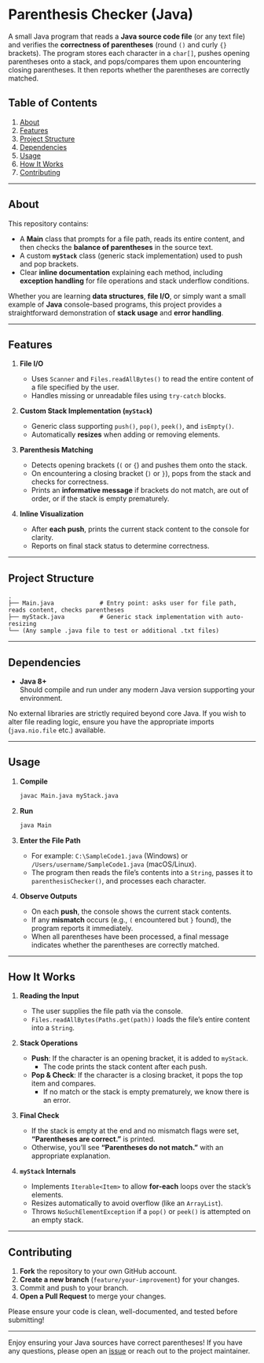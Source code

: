 # Parenthesis Checker (Java)

A small Java program that reads a **Java source code file** (or any text file) and verifies the **correctness of parentheses** (round `()` and curly `{}` brackets). The program stores each character in a `char[]`, pushes opening parentheses onto a stack, and pops/compares them upon encountering closing parentheses. It then reports whether the parentheses are correctly matched.

## Table of Contents

1. [About](#about)
2. [Features](#features)
3. [Project Structure](#project-structure)
4. [Dependencies](#dependencies)
5. [Usage](#usage)
6. [How It Works](#how-it-works)
7. [Contributing](#contributing)

---

## About

This repository contains:
- A **Main** class that prompts for a file path, reads its entire content, and then checks the **balance of parentheses** in the source text.
- A custom **`myStack`** class (generic stack implementation) used to push and pop brackets.  
- Clear **inline documentation** explaining each method, including **exception handling** for file operations and stack underflow conditions.

Whether you are learning **data structures**, **file I/O**, or simply want a small example of **Java** console-based programs, this project provides a straightforward demonstration of **stack usage** and **error handling**.

---

## Features

1. **File I/O**  
   - Uses `Scanner` and `Files.readAllBytes()` to read the entire content of a file specified by the user.
   - Handles missing or unreadable files using `try-catch` blocks.

2. **Custom Stack Implementation (`myStack`)**  
   - Generic class supporting `push()`, `pop()`, `peek()`, and `isEmpty()`.
   - Automatically **resizes** when adding or removing elements.

3. **Parenthesis Matching**  
   - Detects opening brackets (`(` or `{`) and pushes them onto the stack.
   - On encountering a closing bracket (`)` or `}`), pops from the stack and checks for correctness.
   - Prints an **informative message** if brackets do not match, are out of order, or if the stack is empty prematurely.

4. **Inline Visualization**  
   - After **each push**, prints the current stack content to the console for clarity.
   - Reports on final stack status to determine correctness.

---

## Project Structure

```
.
├── Main.java             # Entry point: asks user for file path, reads content, checks parentheses
├── myStack.java          # Generic stack implementation with auto-resizing
└── (Any sample .java file to test or additional .txt files)
```

---

## Dependencies

- **Java 8+**  
  Should compile and run under any modern Java version supporting your environment.

No external libraries are strictly required beyond core Java. If you wish to alter file reading logic, ensure you have the appropriate imports (`java.nio.file` etc.) available.

---

## Usage

1. **Compile**  
   ```bash
   javac Main.java myStack.java
   ```
2. **Run**  
   ```bash
   java Main
   ```
3. **Enter the File Path**  
   - For example: `C:\SampleCode1.java` (Windows) or `/Users/username/SampleCode1.java` (macOS/Linux).  
   - The program then reads the file’s contents into a `String`, passes it to `parenthesisChecker()`, and processes each character.

4. **Observe Outputs**  
   - On each **push**, the console shows the current stack contents.  
   - If any **mismatch** occurs (e.g., `(` encountered but `}` found), the program reports it immediately.  
   - When all parentheses have been processed, a final message indicates whether the parentheses are correctly matched.

---

## How It Works

1. **Reading the Input**  
   - The user supplies the file path via the console.  
   - `Files.readAllBytes(Paths.get(path))` loads the file’s entire content into a `String`.

2. **Stack Operations**  
   - **Push**: If the character is an opening bracket, it is added to `myStack`.  
     - The code prints the stack content after each push.  
   - **Pop & Check**: If the character is a closing bracket, it pops the top item and compares.  
     - If no match or the stack is empty prematurely, we know there is an error.

3. **Final Check**  
   - If the stack is empty at the end and no mismatch flags were set, **“Parentheses are correct.”** is printed.  
   - Otherwise, you’ll see **“Parentheses do not match.”** with an appropriate explanation.

4. **`myStack` Internals**  
   - Implements `Iterable<Item>` to allow **for-each** loops over the stack’s elements.  
   - Resizes automatically to avoid overflow (like an `ArrayList`).  
   - Throws `NoSuchElementException` if a `pop()` or `peek()` is attempted on an empty stack.

---

## Contributing

1. **Fork** the repository to your own GitHub account.  
2. **Create a new branch** (`feature/your-improvement`) for your changes.  
3. Commit and push to your branch.  
4. **Open a Pull Request** to merge your changes.

Please ensure your code is clean, well-documented, and tested before submitting!

---

Enjoy ensuring your Java sources have correct parentheses! If you have any questions, please open an [issue](../../issues) or reach out to the project maintainer.

